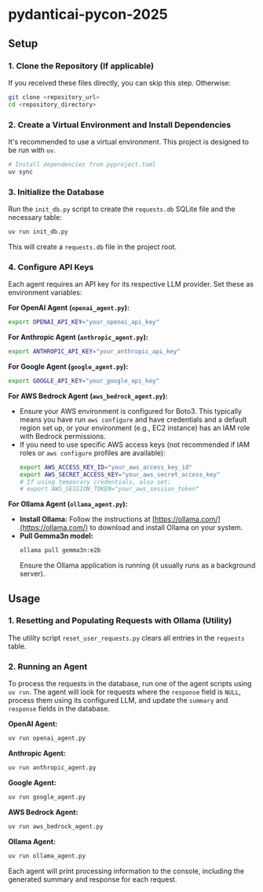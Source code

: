 # pydanticai-pycon-2025

## Setup

### 1. Clone the Repository (If applicable)

If you received these files directly, you can skip this step. Otherwise:
```bash
git clone <repository_url>
cd <repository_directory>
```

### 2. Create a Virtual Environment and Install Dependencies

It's recommended to use a virtual environment. This project is designed to be run with `uv`.

```bash
# Install dependencies from pyproject.toml
uv sync
```

### 3. Initialize the Database

Run the `init_db.py` script to create the `requests.db` SQLite file and the necessary table:

```bash
uv run init_db.py
```
This will create a `requests.db` file in the project root.

### 4. Configure API Keys

Each agent requires an API key for its respective LLM provider. Set these as environment variables:

**For OpenAI Agent (`openai_agent.py`):**
```bash
export OPENAI_API_KEY="your_openai_api_key"
```

**For Anthropic Agent (`anthropic_agent.py`):**
```bash
export ANTHROPIC_API_KEY="your_anthropic_api_key"
```

**For Google Agent (`google_agent.py`):**
```bash
export GOOGLE_API_KEY="your_google_api_key"
```

**For AWS Bedrock Agent (`aws_bedrock_agent.py`):**
- Ensure your AWS environment is configured for Boto3. This typically means you have run `aws configure` and have credentials and a default region set up, or your environment (e.g., EC2 instance) has an IAM role with Bedrock permissions.
- If you need to use specific AWS access keys (not recommended if IAM roles or `aws configure` profiles are available):
  ```bash
  export AWS_ACCESS_KEY_ID="your_aws_access_key_id"
  export AWS_SECRET_ACCESS_KEY="your_aws_secret_access_key"
  # If using temporary credentials, also set:
  # export AWS_SESSION_TOKEN="your_aws_session_token"
  ```

**For Ollama Agent (`ollama_agent.py`):**
-   **Install Ollama:** Follow the instructions at [https://ollama.com/](https://ollama.com/) to download and install Ollama on your system.
-   **Pull Gemma3n model:** 
    ```bash
    ollama pull gemma3n:e2b
    ```
    Ensure the Ollama application is running (it usually runs as a background server).

## Usage

### 1. Resetting and Populating Requests with Ollama (Utility)

The utility script `reset_user_requests.py` clears all entries in the `requests` table.

### 2. Running an Agent

To process the requests in the database, run one of the agent scripts using `uv run`. The agent will look for requests where the `response` field is `NULL`, process them using its configured LLM, and update the `summary` and `response` fields in the database.

**OpenAI Agent:**
```bash
uv run openai_agent.py
```

**Anthropic Agent:**
```bash
uv run anthropic_agent.py
```

**Google Agent:**
```bash
uv run google_agent.py
```

**AWS Bedrock Agent:**
```bash
uv run aws_bedrock_agent.py
```

**Ollama Agent:**
```bash
uv run ollama_agent.py
```

Each agent will print processing information to the console, including the generated summary and response for each request.
